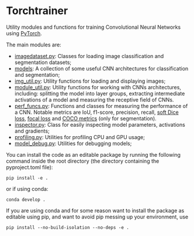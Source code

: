 # Torchtrainer

Utility modules and functions for training Convolutional Neural Networks using [PyTorch](https://pytorch.org/). 

The main modules are:

* [imagedataset.py](torchtrainer/imagedataset.py): Classes for loading image classification and segmentation datasets;
* [models](torchtrainer/models): A collection of some useful CNN architectures for classification and segmentation;
* [img_util.py](torchtrainer/img_util.py): Utility functions for loading and displaying images; 
* [module_util.py](torchtrainer/module_util.py): Utility functions for working with CNNs architectures, including: splitting the model into layer groups, extracting intermediate activations of a model and measuring the receptive field of CNNs.
* [perf_funcs.py](torchtrainer/perf_funcs.py): Functions and classes for measuring the performance of a CNN. Notable metrics are IoU, f1-score, precision, recall, [soft Dice loss](https://arxiv.org/abs/1606.04797), [focal loss](https://arxiv.org/abs/1708.02002) and [COCO metrics](https://github.com/cocodataset/cocoapi/tree/master/PythonAPI/pycocotools) (only for segmentation).
* [inspector.py](torchtrainer/inspector.py): Class for easily inspecting model parameters, activations and gradients;
* [profiling.py](torchtrainer/profiling.py): Utilities for profiling CPU and GPU usage;
* [model_debug.py](torchtrainer/model_debug.py): Utilities for debugging models;

You can install the code as an editable package by running the following command inside the root directory (the directory containing the pyproject.toml file):

```pip install -e .```

or if using conda:

```conda develop .```

If you are using conda and for some reason want to install the package as editable using pip, and want to avoid pip messing up your environment, use

```pip install --no-build-isolation --no-deps -e .```